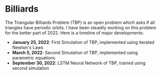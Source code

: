 # Billiards
The Triangular Billiards Problem (TBP) is an open problem which asks if all triangles have periodic orbits. 
I have been steadily working on this problem for the better part of 2022. Here is a timeline of major developments: 

- **January 25, 2022**: First Simulation of TBP, implemented using iterated Newton's Laws
- **March 5, 2022**: Second Simulation of TBP, implemented using parametric equations
- **September 30, 2022**: LSTM Neural Network of TBP, trained using second simulation
